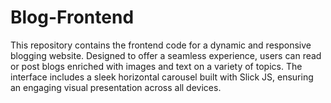 # Blog-Frontend
This repository contains the frontend code for a dynamic and responsive blogging website. Designed to offer a seamless experience, users can read or post blogs enriched with images and text on a variety of topics. The interface includes a sleek horizontal carousel built with Slick JS, ensuring an engaging visual presentation across all devices.

